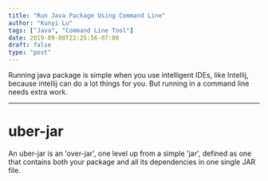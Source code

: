 ```yaml
---
title: "Run Java Package Using Command Line"
author: "Kunyi Lu"
tags: ["Java", "Command Line Tool"]
date: 2019-09-08T22:25:56-07:00
draft: false
type: "post"
---
```


Running java package is simple when you use intelligent IDEs, like Intellij, because intellij can do a lot things for you. But running in a command line needs extra work. 

- - -
# uber-jar
An uber-jar is an 'over-jar', one level up from a simple 'jar', defined as one that contains both your package and all its dependencies in one single JAR file. 
